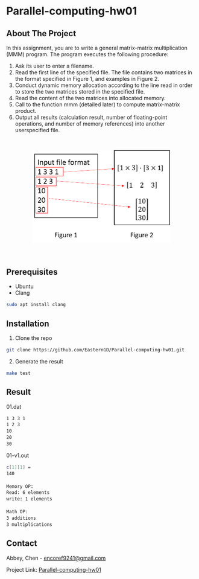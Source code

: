 # Parallel-computing-hw01

## About The Project
In this assignment, you are to write a general matrix-matrix multiplication (MMM) program. The program executes the following procedure:
1. Ask its user to enter a filename.
2. Read the first line of the specified file. The file contains two matrices in the format specified in Figure 1, and examples in Figure 2.
3. Conduct dynamic memory allocation according to the line read in order to store the two matrices stored in the specified file.
4. Read the content of the two matrices into allocated memory.
5. Call to the function mmm (detailed later) to compute matrix-matrix product.
6. Output all results (calculation result, number of floating-point operations, and number of memory references) into another userspecified file.


<!-- Figures -->
<br />
<p align="center">
<img src="images/Explain.png" alt="Explain" width="364.5" height="246.5"> 
</p>
<br/>

## Prerequisites
* Ubuntu 
* Clang
```sh
sudo apt install clang
```

## Installation

1. Clone the repo 
```sh
git clone https://github.com/EasternGD/Parallel-computing-hw01.git
```

2. Generate the result 
```sh
make test
```

## Result
01.dat
```sh
1 3 3 1	
1 2 3
10
20
30
```
01-v1.out
```sh
c[1][1] = 
140	

Memory OP:
Read: 6 elements
write: 1 elements

Math OP:
3 additions
3 multiplications

```
## Contact

Abbey, Chen - encoref9241@gmail.com

Project Link: [Parallel-computing-hw01](https://github.com/EasternGD/Parallel-computing-hw01.git)
